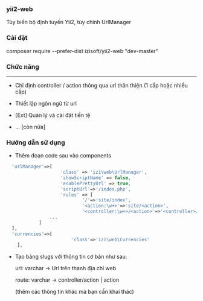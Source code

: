 ### yii2-web
Tùy biến bộ định tuyến Yii2, tùy chỉnh UrlManager

### Cài đặt
composer require --prefer-dist izisoft/yii2-web "dev-master"

### Chức năng
-------------
* Chỉ định  controller / action thông qua url thân thiện (1 cấp hoặc nhiều cấp)
* Thiết lập ngôn ngữ từ url
* [Ext] Quản lý và cài đặt tiền tệ

* ... [còn nữa]
### Hướng dẫn sử dụng
* Thêm đoạn code sau vào components
```php
  'urlManager'=>[
    				'class' => 'izi\web\UrlManager',
    				'showScriptName' => false,
    				'enablePrettyUrl' => true,
    				'scriptUrl'=>'/index.php',
    				'rules' => [
    						'/'=>'site/index',
    						'<action:\w+>'=>'site/<action>',    						
    						'<controller:\w+>/<action>'=>'<controller>/<action>'
                ...
            ]
  ],
  'currencies'=>[
						'class'=>'izi\web\Currencies'
	],
  ```
* Tạo bảng slugs với thông tin cơ bản như sau:

	 url: varchar -> Url trên thanh địa chỉ web

	 route: varchar -> controller/action | action
	 
	 (thêm các thông tin khác mà bạn cần khai thác)
